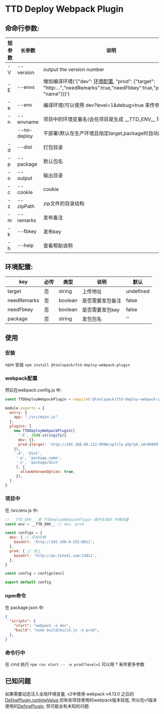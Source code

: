 # TTD Deploy Webpack Plugin

## 命命行参数:
| 短参数 | 长参数 | 说明 | 默认 |
|--|--|--| -- |
| -V | --version                | output the version number  |
| -E | --envs <envs>            | 增加编译环境('{"dev": [环境配置](#环境配置), "prod": {"target": "http:...","needRemarks":true,"needFbkey":true,"package": "name"}}}') | (default: {})  |
| -e | --env <env>              | 编译环境(可以使用 dev?level=1&debug=true 来传参)  |
| -n | --envname <env name>     | 项目中的环境变量名(会在项目是生成 \_\_TTD_ENV\_\_ 环境变量) | (default: "\_\_TTD_ENV\_\_")  |
|    | --no-deploy <boolean>    | 不部署(默认在生产环境且指定target,package时自动部署) |
| -d | --dist <directory>       | 打包目录  |
| -p | --package <package name> | 默认包名  |
| -o | --output <directory>     | 输出目录 | (default: "output")  |
| -c | --cookie <string>          | cookie              | fb_user=%E5%91%A8%E5%BF%97%E5%BC%BA  |
| -z | --zipPath <string>          | zip文件的目录结构             | (default: "dist")   |
| -m | --remarks <string>          | 发布备注 | (default: "")   |
| -k | --fbkey <string>          | 发布key  | (default: "")   |
| -h | --help                   | 查看帮助说明  |

## 环境配置:
| key | 必传 | 类型 | 说明 | 默认 |
|--|--|--| -- | -- |
| target | 否 | string | 上传地址  | undefined |
| needRemarks | 否 | boolean | 是否需要发包备注  | false |
| needFbkey | 否 | boolean | 是否需要发包key  | false |
| package | 否 | string | 发包包名  | '' |

## 使用

### 安装
npm 安装 `npm install @toolspack/ttd-deploy-webpack-plugin`

### webpack配置
然后在webpack.config.js 中:
```javascript
const TTDDeployWebpackPlugin = require('@toolspack/ttd-deploy-webpack-plugin')

module.exports = {
  entry: {
    app: "./src/main.js"
  },
  plugins: [
    new TTDDeployWebpackPlugin([
      '-E', JSON.stringify({
      dev: {},
      prod:{target: 'http://192.168.88.122:9990/upfile.php?pk_id=99999'},
    }),
    '-d', 'dist',
     '-p', 'package_name',
     '-z', 'package/dist'
     ], {
       allowUnknownOption: true,
     }),
  ]
}
```

### 项目中
在 /src/env.js 中:
```javascript
// __TTD_ENV__ 是 TTDDeployWebpackPlugin 插件生成的 环境变量
const env = __TTD_ENV__ // dev, prod

const configs = {
  dev: { // 开发环境
    baseUrl: 'http://192.168.0.252:8011',
  },
  prod: { // 线上
    baseUrl: 'http://pe.totodi.com:13811',
  },
}

const config = configs[env]

export default config
```

### npm命令
在 package.json 中:
```json
{
  "scripts": {
    "start": "webpack -e dev",
    "build": "node build/build.js -e prod",
  },
}
```

### 命令行中
在 cmd 执行 `npm run start -- -e prod?level=1` 可以用 ? 来传更多参数

## 已知问题
如果需要动态注入全局环境变量, v2中使用 webpack v4.13.0 之后的 [DefinePlugin.runtimeValue](https://webpack.js.org/plugins/define-plugin/#runtime-values-via-runtimevalue),但有些项目使用的webpack版本较低, 所以在v1版本使用的[DefinePlugin](https://webpack.js.org/plugins/define-plugin/#usage), 但可能会有未知的问题.